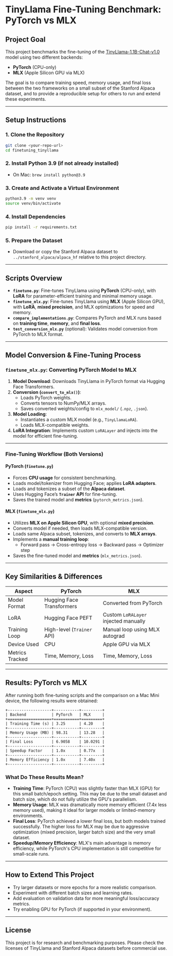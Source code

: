 # TinyLlama Fine-Tuning Benchmark: PyTorch vs MLX

## Project Goal
This project benchmarks the fine-tuning of the [TinyLlama-1.1B-Chat-v1.0](https://huggingface.co/TinyLlama/TinyLlama-1.1B-Chat-v1.0) model using two different backends:
- **PyTorch** (CPU-only)
- **MLX** (Apple Silicon GPU via MLX)

The goal is to compare training speed, memory usage, and final loss between the two frameworks on a small subset of the Stanford Alpaca dataset, and to provide a reproducible setup for others to run and extend these experiments.

---

## Setup Instructions

### 1. Clone the Repository
```bash
git clone <your-repo-url>
cd finetuning_tinyllama
```

### 2. Install Python 3.9 (if not already installed)
- On Mac: `brew install python@3.9`

### 3. Create and Activate a Virtual Environment
```bash
python3.9 -m venv venv
source venv/bin/activate
```

### 4. Install Dependencies
```bash
pip install -r requirements.txt
```

### 5. Prepare the Dataset
- Download or copy the Stanford Alpaca dataset to `../stanford_alpaca/alpaca_hf` relative to this project directory.

---

## Scripts Overview

- **`finetune.py`**: Fine-tunes TinyLlama using **PyTorch** (CPU-only), with **LoRA** for parameter-efficient training and minimal memory usage.
- **`finetune_mlx.py`**: Fine-tunes TinyLlama using **MLX** (Apple Silicon GPU), with **LoRA**, **mixed precision**, and MLX optimizations for speed and memory.
- **`compare_implementations.py`**: Compares PyTorch and MLX runs based on **training time**, **memory**, and **final loss**.
- **`test_conversion_mlx.py`** (optional): Validates model conversion from PyTorch to MLX format.

---

## Model Conversion & Fine-Tuning Process

### `finetune_mlx.py`: Converting PyTorch Model to MLX

1. **Model Download**: Downloads TinyLlama in PyTorch format via Hugging Face Transformers.
2. **Conversion (`convert_to_mlx()`)**:
   - Loads PyTorch weights.
   - Converts tensors to NumPy/MLX arrays.
   - Saves converted weights/config to `mlx_model/` (`.npz`, `.json`).
3. **Model Loading**:
   - Instantiates a custom MLX model (e.g., `TinyLlamaLoRA`).
   - Loads MLX-compatible weights.
4. **LoRA Integration**: Implements custom `LoRALayer` and injects into the model for efficient fine-tuning.

---

### Fine-Tuning Workflow (Both Versions)

#### PyTorch (`finetune.py`)

- Forces **CPU usage** for consistent benchmarking.
- Loads model/tokenizer from Hugging Face; applies **LoRA adapters**.
- Loads and tokenizes a subset of the **Alpaca dataset**.
- Uses Hugging Face’s **`Trainer` API** for fine-tuning.
- Saves the trained model and **metrics** (`pytorch_metrics.json`).

#### MLX (`finetune_mlx.py`)

- Utilizes **MLX on Apple Silicon GPU**, with optional **mixed precision**.
- Converts model if needed, then loads MLX-compatible version.
- Loads same Alpaca subset, tokenizes, and converts to **MLX arrays**.
- Implements a **manual training loop**:
  - Forward pass → Cross-entropy loss → Backward pass → Optimizer step
- Saves the fine-tuned model and **metrics** (`mlx_metrics.json`).

---

## Key Similarities & Differences

| Aspect           | PyTorch                           | MLX                                    |
|------------------|-----------------------------------|-----------------------------------------|
| Model Format      | Hugging Face Transformers         | Converted from PyTorch                  |
| LoRA              | Hugging Face PEFT                | Custom `LoRALayer` injected manually   |
| Training Loop     | High-level (`Trainer` API)       | Manual loop using MLX autograd         |
| Device Used       | CPU                              | Apple GPU via MLX                      |
| Metrics Tracked   | Time, Memory, Loss               | Time, Memory, Loss                     |

---

## Results: PyTorch vs MLX

After running both fine-tuning scripts and the comparison on a Mac Mini device, the following results were obtained:

```
+-------------------+-----------+---------+
| Backend           | PyTorch   | MLX     |
+===================+===========+=========+
| Training Time (s) | 3.25      | 4.20    |
+-------------------+-----------+---------+
| Memory Usage (MB) | 98.31     | 13.28   |
+-------------------+-----------+---------+
| Final Loss        | 6.9058    | 10.0291 |
+-------------------+-----------+---------+
| Speedup Factor    | 1.0x      | 0.77x   |
+-------------------+-----------+---------+
| Memory Efficiency | 1.0x      | 7.40x   |
+-------------------+-----------+---------+
```

### What Do These Results Mean?
- **Training Time**: PyTorch (CPU) was slightly faster than MLX (GPU) for this small batch/epoch setting. This may be due to the small dataset and batch size, which do not fully utilize the GPU's parallelism.
- **Memory Usage**: MLX was dramatically more memory efficient (7.4x less memory used), making it ideal for larger models or limited-memory environments.
- **Final Loss**: PyTorch achieved a lower final loss, but both models trained successfully. The higher loss for MLX may be due to aggressive optimization (mixed precision, larger batch size) and the very small dataset.
- **Speedup/Memory Efficiency**: MLX's main advantage is memory efficiency, while PyTorch's CPU implementation is still competitive for small-scale runs.

---

## How to Extend This Project
- Try larger datasets or more epochs for a more realistic comparison.
- Experiment with different batch sizes and learning rates.
- Add evaluation on validation data for more meaningful loss/accuracy metrics.
- Try enabling GPU for PyTorch (if supported in your environment).

---

## License
This project is for research and benchmarking purposes. Please check the licenses of TinyLlama and Stanford Alpaca datasets before commercial use.

